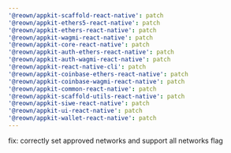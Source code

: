 ```yaml
---
'@reown/appkit-scaffold-react-native': patch
'@reown/appkit-ethers5-react-native': patch
'@reown/appkit-ethers-react-native': patch
'@reown/appkit-wagmi-react-native': patch
'@reown/appkit-core-react-native': patch
'@reown/appkit-auth-ethers-react-native': patch
'@reown/appkit-auth-wagmi-react-native': patch
'@reown/appkit-react-native-cli': patch
'@reown/appkit-coinbase-ethers-react-native': patch
'@reown/appkit-coinbase-wagmi-react-native': patch
'@reown/appkit-common-react-native': patch
'@reown/appkit-scaffold-utils-react-native': patch
'@reown/appkit-siwe-react-native': patch
'@reown/appkit-ui-react-native': patch
'@reown/appkit-wallet-react-native': patch
---
```


fix: correctly set approved networks and support all networks flag
